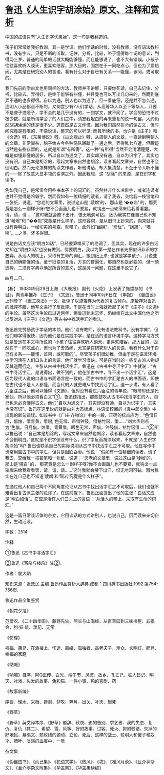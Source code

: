 # [鲁迅《人生识字胡涂始》原文、注释和赏析](https://www.vrrw.net/wx/9780.html)

中国的成语只有“人生识字忧患始”，这一句是我翻造的。

孩子们常常给我好教训，其一是学话。他们学话的时候，没有教师，没有语法教科书，没有字典，只是不断的听取，记住，分析，比较，终于懂得每个词的意义，到得两三岁，普通的简单的话就大概能够懂，而且能够说了，也不大有错误。小孩子往往喜欢听人谈天，更喜欢陪客，那大目的，固然在于一同吃点心，但也为了爱热闹，尤其是在研究别人的言语，看有什么对于自已有关系——能懂，该问，或可取的。

我们先前的学古文也用同样的方法，教师并不讲解，只要你死读，自己去记住，分析，比较去。弄得好，是终于能够有些懂，并且竟也可以写出几句来的，然而到底弄不通的也多得很。自以为通，别人也以为通了，但一看底细，还是并不怎么通，连明人小品都点不断的，又何尝少有?人们学话，从高等华人以至下等华人，只要不是聋子或哑子，学不会的是几乎没有的，一到学文，就不同了，学会的恐怕不过极少数，就是所谓学会了的人们之中，请恕我坦白的再来重复的说一句罢，大约仍然胡胡涂涂的还是很不少。这自然是古文作怪。因为我们虽然拚命的读古文，但时间究竟是有限的，不像说话，整天的可以听见; 而且所读的书，也许是《庄子》和《文选》呀，《东莱博议》呀，《古文观止》呀，从周朝人的文章，一直读到明朝人的文章，非常驳杂，脑子给古今各种马队践踏了一通之后，弄得乱七八遭，但蹄迹当然是有些存留的，这就是所谓“有所得”。这一种“有所得”当然不会清清楚楚，大概是似懂非懂的居多，所以自以为通文了，其实却没有通，自以为识字了，其实也没有识。自己本是胡涂的，写起文章来自然也胡涂，读者看起文章来，自然也不会倒明白。然而无论怎样的胡涂文作者，听他讲话，却大抵清楚，不至于令人听不懂的——除了故意大显本领的讲演之外。因此我想，这 “胡涂” 的来源，是在识字和读书。

例如我自己，是常常会用些书本子上的词汇的。虽然并非什么冷僻字，或者连读者也并不觉得是冷僻字。然而假如有一位精细的读者，请了我去，交给我一枝铅笔和一张纸，说道，“您老的文章里，说过这山是 ‘崚嶒’的， 那山是 ‘��岩’ 的，那究竟是怎么一副样子呀?您不会画画儿也不要紧，就钩出一点轮廓来给我看看罢。请，请，请……”这时我就会腋下出汗，恨无地洞可钻。 因为我实在连自己也不知道“崚嶒”和 “��岩”究竟是什么样子，这形容词，是从旧书上钞来的，向来就并没有弄明白，一经切实的考查，就糟了。此外如“幽婉”，“玲珑”，“蹒跚”，“嗫嚅”……之类，还多得很。

说是白话文应该“明白如话”，已经要算唱厌了的老调了，但其实，现在的许多白话文却连“明白如话”也没有做到。倘要明白，我以为第一是在作者先把似识非识的字放弃，从活人的嘴上，采取有生命的词汇，搬到纸上来; 也就是学学孩子，只说些自己的确能懂的话。至于旧语的复活，方言的普遍化，那自然也是必要的，但一须选择，二须有字典以确定所含的意义，这是另一问题，在这里不说它了。

四月二日。



【析】 1933年9月29日上海 《大晚报》 副刊《火炬》 上发表了施蛰存的 《书目》，向青年推荐 《庄子》 《文选》。鲁迅于同年10月6日在 《申报》 《自由谈》上刊登了 《重三感旧》一文，批评了以施蛰存为代表的复古倾向。施蛰存对鲁迅的批评不服，他写文进行了反批评。于是在当时上海就掀起了关于《庄子》《文选》的争论。虽然这次争论已过近两年，但鲁迅犹未忘怀，仍继续在此文中深化他之所以反对从《庄子》《文选》等古书中找活字汇的看法。

鲁迅首先赞扬孩子学话的本领，他们“没有教师，没有语法教科书，没有字典”，但他们却学得很快，因为他们是在实践中学，是在活的语言环境中学。这种学习方式就是鲁迅在本文中所说的 “小孩子往往喜欢听人谈天，更喜欢陪客，那大目的，固然在于一同吃点心，但也为了爱热闹，尤其是在研究别人的言语，看有什么对于自己有关系——能懂，该问，或可取的”。尽管孩子们很幼稚，但由于是在语言环境中学习活在人们口头上的言语，他们就学习很快。可是在当时的一些复古派人物却反其道而行之，主张从古书中找活字汇。鲁迅在《古书中寻活字汇》中就说：“古书中寻活字汇，是说得出，做不到的，他在那古书中，寻不出一个活字汇”，这是因为现代人说的口语与书面语言是一致的，而古书中的字汇是古人的书面语，即使在古代也不是人人都懂，而当代的人就更难从中找到活字汇。退一步讲，有人看了六臣注之后，他可以懂得《文选》，但对没有看过六臣注的青年说，“眼前却还是死家伙。所以他必须看白文”①。鲁迅还指出，那些鼓吹从古书中找活字汇的人，自己也未必真懂得古文，他们“自以为通文了，其实却没有通，自以为识字了，其实也没有识”。鲁迅在这里说的就是由刘大杰标点，林语堂校阅的《袁中郎全集》中出现的断句错误。如该书中《广庄·齐物论》中的一段，正确的标点应为：“色借日月，借烛，借青黄，借眼; 色无常。声借钟鼓，借枯竹窍，借……”刘大杰则点为“色借，日月借，烛借，青黄借，眼色无常，声借，钟鼓借，枯竹窍借……”②所以鲁迅说：“自己本是胡涂的，写起文章来自然也胡涂，读者看起文章来，自然也不会倒明白。”这就是不识字倒没有什么，识了字反而胡涂起来，不就是“人生识字胡涂始”吗? 鲁迅也联系自己的实际说明从古书中找活字汇之不可取。他在写作中也常用些古书中的字汇，但只是囫囵吞枣。他说：“假如有一位精细的读者，请了我去，交给我一枝铅笔和一张纸，说道： ‘您老的文章里，说过这山是‘崚嶒’的， 那山是‘瑒岩’ 的， 那究竟是怎么一副样子呀?你不会画画儿也不要紧，就钩出一点轮廓来给我看看罢，请，请，请……’这时我就会腋下出汗，恨无地洞可钻。因为我实在连自己也不知道‘崚嶒’和‘瑒岩’究竟是什么样子”。

在通过他人和自己两个不同角度论证从古书中找出活字汇之不可取后，我们也就不难看出复古派主张的荒谬了。在这前提下，鲁迅正面提出了他的主张：白话文应是“明白如话”。它应是活在人们口头上的言语：“从活人的嘴上，采取有生命的词汇。”

这是一篇日常谈话体的杂文，它用谈话的方式讲别人，也说自己，因而读来亲切自然，生动活泼。

字数：2514

注释

①鲁迅《古书中寻活字汇》

②鲁迅《骂杀与棒杀》注②。

作者：翟大炳

知识来源：张效民 主编.鲁迅作品赏析大辞典.成都：四川辞书出版社.1992.第754-756页.

鲁迅作品全集鉴赏

《朝花夕拾》

范爱农、《二十四孝图》、藤野先生、阿长与山海经、从百草园到三味书屋、五猖会、狗·猫·鼠、琐记、无常

《仿徨》

祝福、弟兄、在酒楼上、伤逝、离婚、孤独者、高老夫子、示众、长明灯、肥皂、幸福的家庭

《呐喊》

《呐喊》自序、阿Q正传、白光、端午节、风波、故乡、孔乙己、狂人日记、明天、社戏、头发的故事、兔和猫、一件小事、鸭的喜剧、药

《故事新编》

序言、理水、采薇、铸剑、非攻、奔月、出关、补天、起死

《野草》

《野草》英文译本序、《野草》题辞、秋夜、影的告别、求乞者、我的失恋、复仇、复仇〔其二〕、希望、雪、风筝、好的故事、过客、死火、狗的驳诘、失掉的好地狱、墓碣文、颓败线的颤动、立论、死后、这样的战士、聪明人和傻子和奴才、腊叶、淡淡的血痕中、一觉

杂文集

《伪自由书》、《而己集》、《花边文学》、《热风》、《坟》、《准风月谈》、《且介亭杂文》、《且介亭杂文附集》、《华盖集》、《华盖集续编》

